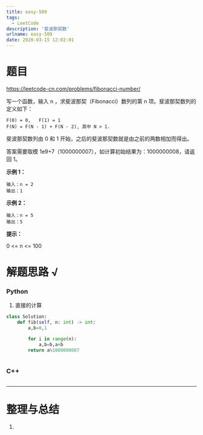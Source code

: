 ```yaml
---
title: easy-509
tags:
  - LeetCode
description: '斐波那契数'
urlname: easy-509
date: 2020-03-15 12:02:01
---
```


# 题目

https://leetcode-cn.com/problems/fibonacci-number/

写一个函数，输入 n ，求斐波那契（Fibonacci）数列的第 n 项。斐波那契数列的定义如下：

```
F(0) = 0,   F(1) = 1
F(N) = F(N - 1) + F(N - 2), 其中 N > 1.
```


斐波那契数列由 0 和 1 开始，之后的斐波那契数就是由之前的两数相加而得出。

答案需要取模 1e9+7（1000000007），如计算初始结果为：1000000008，请返回 1。

 **示例 1：**

```
输入：n = 2
输出：1
```


**示例 2：**

```
输入：n = 5
输出：5
```

**提示：**

0 <= n <= 100



# 解题思路 √

### Python

1. 直接的计算

```python
class Solution:
    def fib(self, n: int) -> int:
        a,b=0,1

        for i in range(n):
            a,b=b,a+b
        return a%1000000007
```


```python

```



### C++

```cpp

```

---



# 整理与总结

1. 

